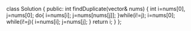class Solution {
public:
    int findDuplicate(vector<int>& nums) {
        int i=nums[0], j=nums[0];
        do{
            i=nums[i];
            j=nums[nums[j]];
        }while(i!=j);
        i=nums[0];
        while(i!=j){
            i=nums[i];
            j=nums[j];
        }
        return i;
    }
};